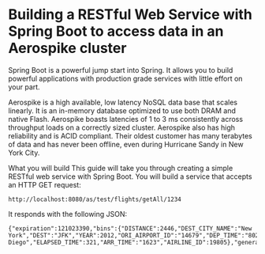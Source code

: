 Building a RESTful Web Service with Spring Boot to access data in an Aerospike cluster
==========================================
Spring Boot is a powerful jump start into Spring. It allows you to build powerful applications with production grade services with little effort on your part. 

Aerospike is a high available, low latency NoSQL data base that scales linearly. It is an in-memory database optimized to use both DRAM and native Flash. Aerospike boasts latencies of 1 to 3 ms consistently across throughput loads on a correctly sized cluster. Aerospike also has high reliability and is ACID compliant.  Their oldest customer has many terabytes of data and has never been offline, even during Hurricane Sandy in New York City.

What you will build
This guide will take you through creating a simple RESTful web service with Spring Boot. You will build a service that accepts an HTTP GET request:

    http://localhost:8080/as/test/flights/getAll/1234

It responds with the following JSON:

    {"expiration":121023390,"bins":{"DISTANCE":2446,"DEST_CITY_NAME":"New York","DEST":"JFK","YEAR":2012,"ORI_AIRPORT_ID":"14679","DEP_TIME":"802","DAY_OF_MONTH":12,"DEST_STATE_ABR":"NY","ORIGIN":"SAN","FL_NUM":160,"CARRIER":"AA","ORI_STATE_ABR":"CA","FL_DATE":"2012/01/12","AIR_TIME":291,"ORI_CITY_NAME":"San Diego","ELAPSED_TIME":321,"ARR_TIME":"1623","AIRLINE_ID":19805},"generation":1}

